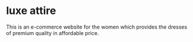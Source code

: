 # luxe attire 
 This is an e-commerce website for the women which provides the dresses of premium  quality in affordable price.
